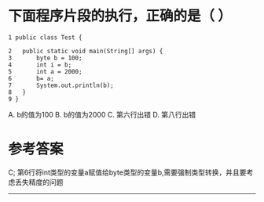 # 下面程序片段的执行，正确的是（ ）

```
1 public class Test {

2	public static void main(String[] args) {
3		byte b = 100;
4		int i = b;
5		int a = 2000;
6		b= a;
7		System.out.println(b);
8	}
9 }
```
A. b的值为100
B. b的值为2000
C. 第六行出错
D. 第八行出错

# 参考答案

C;
第6行将int类型的变量a赋值给byte类型的变量b,需要强制类型转换，并且要考虑丢失精度的问题

---